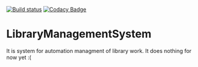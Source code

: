 [![Build status](https://ci.appveyor.com/api/projects/status/e6wqwyotkf2t60ej/branch/master?svg=true)](https://ci.appveyor.com/project/IrynaZakharchenko/librarymanagementsystem/branch/master) [![Codacy Badge](https://api.codacy.com/project/badge/Grade/05b8dae713894a189e9d31d2865d4ba4)](https://www.codacy.com/app/IrynaZakharchenko/LibraryManagementSystem?utm_source=github.com&amp;utm_medium=referral&amp;utm_content=IrynaZakharchenko/LibraryManagementSystem&amp;utm_campaign=Badge_Grade)
# LibraryManagementSystem
It is system for automation managment of library work. It does nothing for now yet :(
